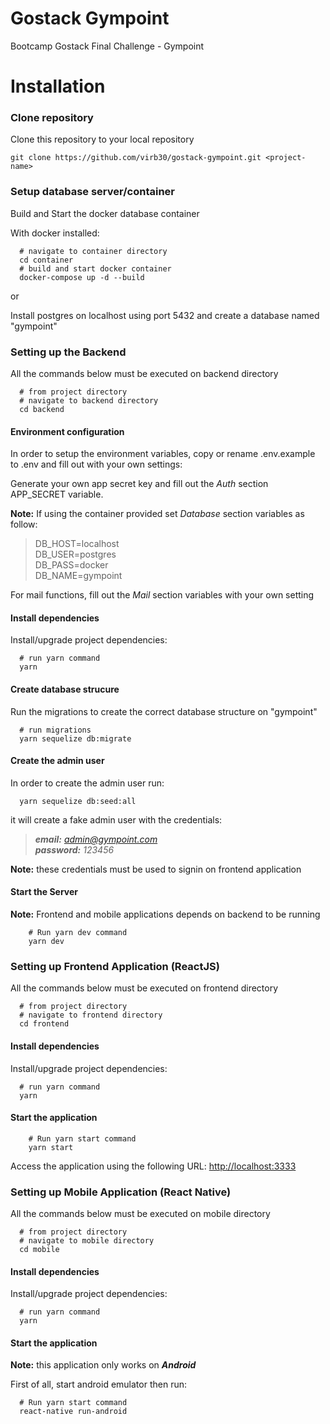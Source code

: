 # Gostack Gympoint
Bootcamp Gostack Final Challenge - Gympoint

# Installation

### Clone repository

Clone this repository to your local repository

```git clone https://github.com/virb30/gostack-gympoint.git <project-name>```

### Setup database server/container

Build and Start the docker database container

With docker installed:
```
  # navigate to container directory
  cd container
  # build and start docker container
  docker-compose up -d --build
```

or

Install postgres on localhost using port 5432 and create a database named "gympoint"


### Setting up the Backend

All the commands below must be executed on backend directory

```
  # from project directory
  # navigate to backend directory
  cd backend
```

#### Environment configuration

In order to setup the environment variables, copy or rename .env.example to .env and fill out with your own settings:

Generate your own app secret key and fill out the *Auth* section APP_SECRET variable.

**Note:** If using the container provided set *Database* section variables as follow:

> DB_HOST=localhost  
DB_USER=postgres  
DB_PASS=docker  
DB_NAME=gympoint

For mail functions, fill out the *Mail* section variables with your own setting

#### Install dependencies

Install/upgrade project dependencies:

``` 
  # run yarn command
  yarn
```

#### Create database strucure

Run the migrations to create the correct database structure on "gympoint"

```
  # run migrations
  yarn sequelize db:migrate
```

#### Create the admin user

In order to create the admin user run:

```
  yarn sequelize db:seed:all
```

it will create a fake admin user with the credentials:

> ***email:** admin@gympoint.com*  
***password:** 123456*


**Note:** these credentials must be used to signin on frontend application

#### Start the Server

**Note:** Frontend and mobile applications depends on backend to be running

``` 
    # Run yarn dev command
    yarn dev
```

### Setting up Frontend Application (ReactJS)

All the commands below must be executed on frontend directory

```
  # from project directory
  # navigate to frontend directory
  cd frontend
```

#### Install dependencies

Install/upgrade project dependencies:

``` 
  # run yarn command
  yarn
```

#### Start the application

``` 
    # Run yarn start command
    yarn start
```

Access the application using the following URL: [http://localhost:3333](http://localhost:3333)

### Setting up Mobile Application (React Native)

All the commands below must be executed on mobile directory

```
  # from project directory
  # navigate to mobile directory
  cd mobile
```

#### Install dependencies

Install/upgrade project dependencies:

``` 
  # run yarn command
  yarn
```

#### Start the application

**Note:** this application only works on ***Android***

First of all, start android emulator then run:

``` 
  # Run yarn start command
  react-native run-android
```
